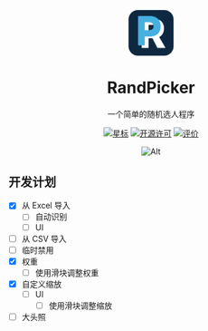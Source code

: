 <p align="center">
  <img width="16%" align="center" src="img/Logo.png" alt="logo">
</p>
  <h1 align="center">
  RandPicker
</h1>
<p align="center">
 一个简单的随机选人程序
</p>
<div align="center">

[![星标](https://img.shields.io/github/stars/xuanxuan1231/RandPicker?style=for-the-badge&color=orange&label=星标)](https://github.com/xuanxuan1231/RandPicker)
[![开源许可](https://img.shields.io/badge/license-GPLv3-blue.svg?label=开源许可证&style=for-the-badge)](https://github.com/xuanxuan1231/RandPicker?tab=GPL-3.0-1-ov-file)
[![评价](https://img.shields.io/badge/comment-SHIT-brown.svg?label=作者锐评&style=for-the-badge)](https://github.com/xuanxuan1231/RandPicker)

![Alt](https://repobeats.axiom.co/api/embed/ff60ad27c90fd6c3b3cd25ec6b25816277fcd45e.svg "Repobeats analytics image")

</div>

## 开发计划
- [x] 从 Excel 导入
  - [ ] 自动识别
  - [ ] UI
- [ ] 从 CSV 导入
- [ ] 临时禁用
- [x] 权重
  - [ ] 使用滑块调整权重
- [x] 自定义缩放
  - [ ] UI
    - [ ] 使用滑块调整缩放
- [ ] 大头照
